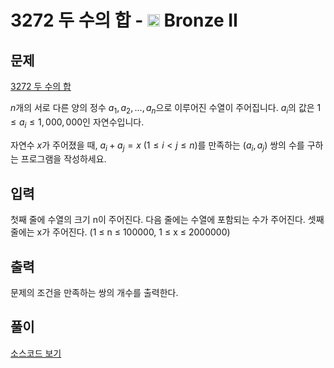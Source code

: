 # 3272 두 수의 합 - <img src="https://static.solved.ac/tier_small/4.svg" style="height:20px" /> Bronze II


## 문제

[3272 두 수의 합](https://www.acmicpc.net/problem/3273)

$n$개의 서로 다른 양의 정수 $a_1, a_2, \ldots, a_n$으로 이루어진 수열이 주어집니다. $a_i$의 값은 $1 \le a_i \le 1,000,000$인 자연수입니다.

자연수 $x$가 주어졌을 때, $a_i + a_j = x$ ($1 \le i < j \le n$)를 만족하는 $(a_i, a_j)$ 쌍의 수를 구하는 프로그램을 작성하세요.

## 입력

첫째 줄에 수열의 크기 n이 주어진다. 다음 줄에는 수열에 포함되는 수가 주어진다. 셋째 줄에는 x가 주어진다. (1 ≤ n ≤ 100000, 1 ≤ x ≤ 2000000)

## 출력

문제의 조건을 만족하는 쌍의 개수를 출력한다.

## 풀이

[소스코드 보기](3273_sol.py)